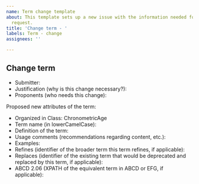 ```yaml
---
name: Term change template
about: This template sets up a new issue with the information needed for a term change
  request.
title: 'Change term - '
labels: Term - change
assignees: ''

---
```


## Change term

* Submitter:
* Justification (why is this change necessary?):
* Proponents (who needs this change):

Proposed new attributes of the term:

* Organized in Class: ChronometricAge
* Term name (in lowerCamelCase):
* Definition of the term:
* Usage comments (recommendations regarding content, etc.):
* Examples: 
* Refines (identifier of the broader term this term refines, if applicable):
* Replaces (identifier of the existing term that would be deprecated and replaced by this term, if applicable):
* ABCD 2.06 (XPATH of the equivalent term in ABCD or EFG, if applicable):
